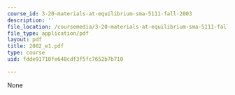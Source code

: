 ```yaml
---
course_id: 3-20-materials-at-equilibrium-sma-5111-fall-2003
description: ''
file_location: /coursemedia/3-20-materials-at-equilibrium-sma-5111-fall-2003/fdde91710fe648cdf3f5fc7652b7b710_2002_e1.pdf
file_type: application/pdf
layout: pdf
title: 2002_e1.pdf
type: course
uid: fdde91710fe648cdf3f5fc7652b7b710

---
```

None